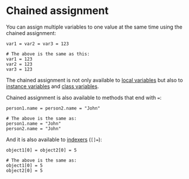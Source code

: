 # Chained assignment

You can assign multiple variables to one value at the same time using the chained assignment:

```crystal
var1 = var2 = var3 = 123

# The above is the same as this:
var1 = 123
var2 = 123
var3 = 123
```

The chained assignment is not only available to [local variables](local_variables.md) but also to [instance variables](methods_and_instance_variables.md) and [class variables](class_variables.md).

Chained assignment is also available to methods that end with `=`:

```crystal
person1.name = person2.name = "John"

# The above is the same as:
person1.name = "John"
person2.name = "John"
```

And it is also available to [indexers](operators.md#indexing) (`[]=`):

```crystal
object1[0] = object2[0] = 5

# The above is the same as:
object1[0] = 5
object2[0] = 5
```
